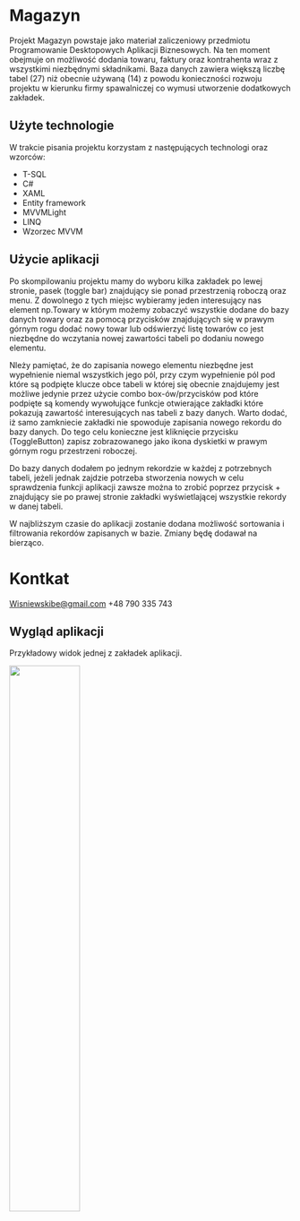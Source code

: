 # Magazyn
Projekt Magazyn powstaje jako materiał zaliczeniowy przedmiotu Programowanie Desktopowych Aplikacji Biznesowych.
Na ten moment obejmuje on możliwość dodania towaru, faktury oraz kontrahenta wraz z wszystkimi niezbędnymi składnikami.
Baza danych zawiera większą liczbę tabel (27) niż obecnie używaną (14) z powodu konieczności rozwoju projektu w kierunku firmy spawalniczej 
co wymusi utworzenie dodatkowych zakładek.

## Użyte technologie
W trakcie pisania projektu korzystam z następujących technologi oraz wzorców:
<ul>
  <li>T-SQL</li>
  <li>C#</li>
  <li>XAML</li>
  <li>Entity framework</li>
  <li>MVVMLight</li>
  <li>LINQ</li>
  <li>Wzorzec MVVM</li>
</ul>

## Użycie aplikacji
Po skompilowaniu projektu mamy do wyboru kilka zakładek po lewej stronie, pasek (toggle bar) znajdujący sie ponad przestrzenią roboczą oraz menu.
Z dowolnego z tych miejsc wybieramy jeden interesujący nas element np.Towary w którym możemy zobaczyć wszystkie dodane do bazy danych towary oraz za pomocą przycisków znajdujących się w prawym górnym rogu
dodać nowy towar lub odświerzyć listę towarów co jest niezbędne do wczytania nowej zawartości tabeli po dodaniu nowego elementu.

Nleży pamiętać, że do zapisania nowego elementu niezbędne jest wypełnienie niemal wszystkich jego pól, przy czym wypełnienie pól pod które są podpięte klucze obce tabeli w której się obecnie znajdujemy 
jest możliwe jedynie przez użycie combo box-ów/przycisków pod które podpięte są komendy wywołujące funkcje otwierające zakładki które pokazują zawartość interesujących nas tabeli z bazy danych.
Warto dodać, iż samo zamkniecie zakładki nie spowoduje zapisania nowego rekordu do bazy danych. Do tego celu konieczne jest kliknięcie przycisku (ToggleButton) zapisz zobrazowanego jako ikona dyskietki w 
prawym górnym rogu przestrzeni roboczej.

Do bazy danych dodałem po jednym rekordzie w każdej z potrzebnych tabeli, jeżeli jednak zajdzie potrzeba stworzenia nowych w celu sprawdzenia funkcji aplikacji zawsze można to zrobić poprzez przycisk + 
znajdujący sie po prawej stronie zakładki wyświetlającej wszystkie rekordy w danej tabeli.

W najbliższym czasie do aplikacji zostanie dodana możliwość sortowania i filtrowania rekordów zapisanych w bazie. Zmiany będę dodawał na bierząco.

# Kontkat
Wisniewskibe@gmail.com
+48 790 335 743

## Wygląd aplikacji
Przykładowy widok jednej z zakładek aplikacji.

<img src="https://github.com/TadeuszWisniewski/Prezentacja/assets/143537984/7e877ece-86bd-4a16-a03a-8d25debe413f" width="50%" height="50%"></imp>


